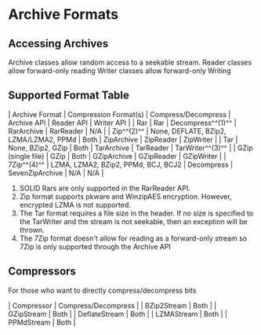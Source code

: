# Archive Formats

## Accessing Archives
Archive classes allow random access to a seekable stream.
Reader classes allow forward-only reading
Writer classes allow forward-only Writing

## Supported Format Table
| Archive Format | Compression Format(s) | Compress/Decompress | Archive API | Reader API | Writer API |
| Rar | Rar | Decompress^^(1)^^ | RarArchive | RarReader | N/A |
| Zip^^(2)^^ | None, DEFLATE, BZip2, LZMA/LZMA2, PPMd | Both | ZipArchive | ZipReader | ZipWriter |
| Tar | None, BZip2, GZip | Both | TarArchive | TarReader | TarWriter^^(3)^^  |
| GZip (single file) | GZip | Both | GZipArchive | GZipReader | GZipWriter |
| 7Zip^^(4)^^ | LZMA, LZMA2, BZip2, PPMd, BCJ, BCJ2 | Decompress | SevenZipArchive | N/A | N/A |

 1. SOLID Rars are only supported in the RarReader API.
 2. Zip format supports pkware and WinzipAES encryption.  However, encrypted LZMA is not supported.
 3. The Tar format requires a file size in the header.  If no size is specified to the TarWriter and the stream is not seekable, then an exception will be thrown.
 4. The 7Zip format doesn't allow for reading as a forward-only stream so 7Zip is only supported through the Archive API

## Compressors
For those who want to directly compress/decompress bits

| Compressor | Compress/Decompress |
| BZip2Stream | Both |
| GZipStream | Both |
| DeflateStream | Both |
| LZMAStream | Both |
| PPMdStream | Both |